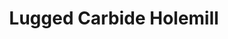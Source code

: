 ---
# layout: product_detail
title: Lugged Carbide Holemill
img: /assets/images/reamers_holemills/lugged_carbide_holemill-min.png
outline: /assets/images/outlines/lugged_holemill-outline-min.png
---